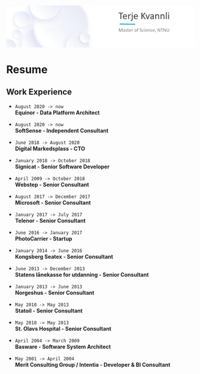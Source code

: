 ![](Images/top-bar-narrow.png)

# Resume

## Work Experience

* `August 2020 -> now` \
  **Equinor - Data Platform Architect**

* `August 2020 -> now` \
  **SoftSense - Independent Consultant**

* `June 2018 -> August 2020` \
  **Digital Markedsplass - CTO**

* `January 2018 -> October 2018` \
  **Signicat - Senior Software Developer**

* `April 2009 -> October 2018` \
  **Webstep - Senior Consultant**

* `August 2017 -> December 2017` \
  **Microsoft - Senior Consultant**

* `January 2017 -> July 2017` \
  **Telenor - Senior Consultant**

* `June 2016 -> January 2017` \
  **PhotoCarrier - Startup**

* `January 2014 -> June 2016` \
  **Kongsberg Seatex - Senior Consultant**

* `June 2013 -> December 2013` \
  **Statens lånekasse for utdanning - Senior Consultant**

* `January 2013 -> June 2013` \
  **Norgeshus - Senior Consultant**

* `May 2010 -> May 2013` \
  **Statoil - Senior Consultant**

* `May 2010 -> May 2013` \
  **St. Olavs Hospital - Senior Consultant**

* `April 2004 -> March 2009` \
  **Basware - Software System Architect**

* `May 2001 -> April 2004` \
  **Merit Consulting Group / Intentia - Developer & BI Consultant**
